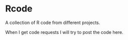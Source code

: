 # Rcode

A collection of R code from different projects.

When I get code requests I will try to post the code here.
